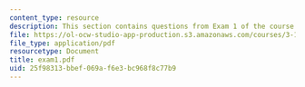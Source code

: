 ```yaml
---
content_type: resource
description: This section contains questions from Exam 1 of the course.
file: https://ol-ocw-studio-app-production.s3.amazonaws.com/courses/3-15-electrical-optical-magnetic-materials-and-devices-fall-2006/25f98313bbef069af6e3bc968f8c77b9_exam1.pdf
file_type: application/pdf
resourcetype: Document
title: exam1.pdf
uid: 25f98313-bbef-069a-f6e3-bc968f8c77b9
---
```

